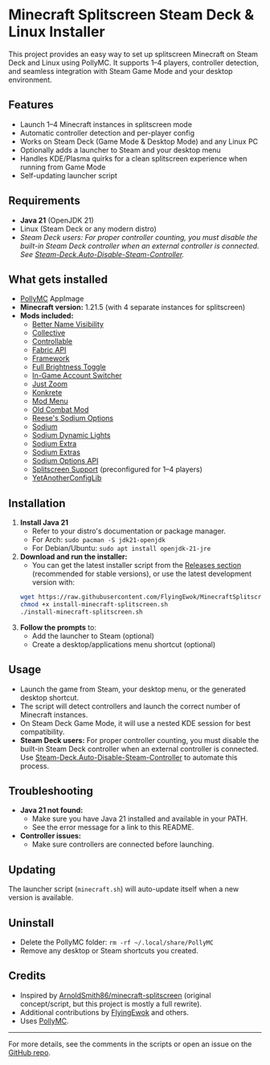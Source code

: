 # Minecraft Splitscreen Steam Deck & Linux Installer

This project provides an easy way to set up splitscreen Minecraft on Steam Deck and Linux using PollyMC. It supports 1–4 players, controller detection, and seamless integration with Steam Game Mode and your desktop environment.

## Features
- Launch 1–4 Minecraft instances in splitscreen mode
- Automatic controller detection and per-player config
- Works on Steam Deck (Game Mode & Desktop Mode) and any Linux PC
- Optionally adds a launcher to Steam and your desktop menu
- Handles KDE/Plasma quirks for a clean splitscreen experience when running from Game Mode
- Self-updating launcher script

## Requirements
- **Java 21** (OpenJDK 21)
- Linux (Steam Deck or any modern distro)
- *Steam Deck users: For proper controller counting, you must disable the built-in Steam Deck controller when an external controller is connected. See [Steam-Deck.Auto-Disable-Steam-Controller](https://github.com/scawp/Steam-Deck.Auto-Disable-Steam-Controller).* 

## What gets installed
- [PollyMC](https://github.com/fn2006/PollyMC) AppImage
- **Minecraft version:** 1.21.5 (with 4 separate instances for splitscreen)
- **Mods included:**
  - [Better Name Visibility](https://modrinth.com/mod/better-name-visibility)
  - [Collective](https://modrinth.com/mod/collective)
  - [Controllable](https://www.curseforge.com/minecraft/mc-mods/controllable)
  - [Fabric API](https://modrinth.com/mod/fabric-api)
  - [Framework](https://www.curseforge.com/minecraft/mc-mods/framework)
  - [Full Brightness Toggle](https://modrinth.com/mod/full-brightness-toggle)
  - [In-Game Account Switcher](https://modrinth.com/mod/in-game-account-switcher)
  - [Just Zoom](https://modrinth.com/mod/just-zoom)
  - [Konkrete](https://modrinth.com/mod/konkrete)
  - [Mod Menu](https://modrinth.com/mod/modmenu)
  - [Old Combat Mod](https://modrinth.com/mod/old-combat-mod)
  - [Reese's Sodium Options](https://modrinth.com/mod/reeses-sodium-options)
  - [Sodium](https://modrinth.com/mod/sodium)
  - [Sodium Dynamic Lights](https://modrinth.com/mod/sodium-dynamic-lights)
  - [Sodium Extra](https://modrinth.com/mod/sodium-extra)
  - [Sodium Extras](https://modrinth.com/mod/sodium-extras)
  - [Sodium Options API](https://modrinth.com/mod/sodium-options-api)
  - [Splitscreen Support](https://modrinth.com/mod/splitscreen) (preconfigured for 1–4 players)
  - [YetAnotherConfigLib](https://modrinth.com/mod/yacl)

## Installation
1. **Install Java 21**
   - Refer to your distro's documentation or package manager.
   - For Arch: `sudo pacman -S jdk21-openjdk`
   - For Debian/Ubuntu: `sudo apt install openjdk-21-jre`
2. **Download and run the installer:**
   - You can get the latest installer script from the [Releases section](https://github.com/FlyingEwok/MinecraftSplitscreenSteamdeck/releases) (recommended for stable versions), or use the latest development version with:
   ```sh
   wget https://raw.githubusercontent.com/FlyingEwok/MinecraftSplitscreenSteamdeck/main/install-minecraft-splitscreen.sh
   chmod +x install-minecraft-splitscreen.sh
   ./install-minecraft-splitscreen.sh
   ```
3. **Follow the prompts** to:
   - Add the launcher to Steam (optional)
   - Create a desktop/applications menu shortcut (optional)

## Usage
- Launch the game from Steam, your desktop menu, or the generated desktop shortcut.
- The script will detect controllers and launch the correct number of Minecraft instances.
- On Steam Deck Game Mode, it will use a nested KDE session for best compatibility.
- **Steam Deck users:** For proper controller counting, you must disable the built-in Steam Deck controller when an external controller is connected. Use [Steam-Deck.Auto-Disable-Steam-Controller](https://github.com/scawp/Steam-Deck.Auto-Disable-Steam-Controller) to automate this process.

## Troubleshooting
- **Java 21 not found:**
  - Make sure you have Java 21 installed and available in your PATH.
  - See the error message for a link to this README.
- **Controller issues:**
  - Make sure controllers are connected before launching.

## Updating
The launcher script (`minecraft.sh`) will auto-update itself when a new version is available.

## Uninstall
- Delete the PollyMC folder: `rm -rf ~/.local/share/PollyMC`
- Remove any desktop or Steam shortcuts you created.

## Credits
- Inspired by [ArnoldSmith86/minecraft-splitscreen](https://github.com/ArnoldSmith86/minecraft-splitscreen) (original concept/script, but this project is mostly a full rewrite).
- Additional contributions by [FlyingEwok](https://github.com/FlyingEwok) and others.
- Uses [PollyMC](https://github.com/fn2006/PollyMC).

---
For more details, see the comments in the scripts or open an issue on the [GitHub repo](https://github.com/FlyingEwok/MinecraftSplitscreenSteamdeck).
